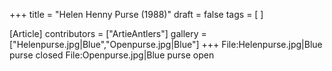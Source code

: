 +++
title = "Helen Henny Purse (1988)"
draft = false
tags = [ ]

[Article]
contributors = ["ArtieAntlers"]
gallery = ["Helenpurse.jpg|Blue","Openpurse.jpg|Blue"]
+++
<gallery>
File:Helenpurse.jpg|Blue purse closed
File:Openpurse.jpg|Blue purse open
</gallery>